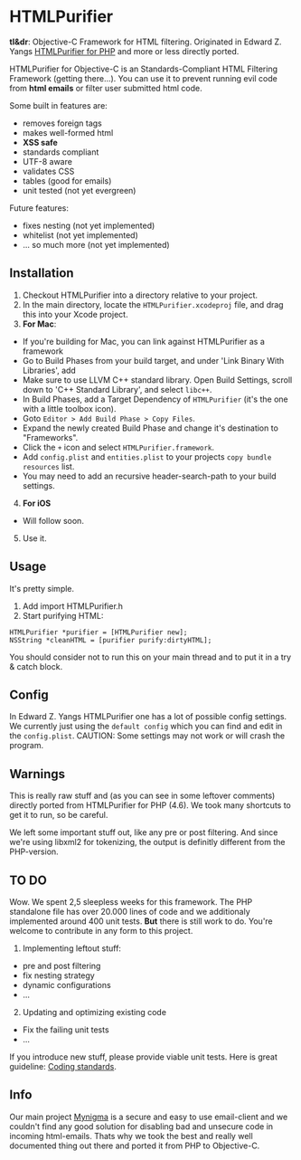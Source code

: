 HTMLPurifier
============

**tl&dr**: Objective-C Framework for HTML filtering. Originated in Edward Z. Yangs [HTMLPurifier for PHP](http://htmlpurifier.org) and more or less directly ported. 

HTMLPurifier for Objective-C is an Standards-Compliant HTML Filtering Framework (getting there...). You can use it to prevent running evil code from **html emails** or filter user submitted html code. 

Some built in features are:

- removes foreign tags
- makes well-formed html
- **XSS safe**
- standards compliant
- UTF-8 aware
- validates CSS
- tables (good for emails)
- unit tested (not yet evergreen)

Future features:

- fixes nesting (not yet implemented)
- whitelist (not yet implemented)
- ... so much more (not yet implemented)


## Installation ##

1. Checkout HTMLPurifier into a directory relative to your project.
2. In the main directory, locate the `HTMLPurifier.xcodeproj` file, and drag this into your Xcode project.
3. **For Mac**:
  - If you're building for Mac, you can link against HTMLPurifier as a framework
  - Go to Build Phases from your build target, and under 'Link Binary With Libraries', add  
  - Make sure to use LLVM C++ standard library.  Open Build Settings, scroll down to 'C++ Standard Library', and select `libc++`.
  - In Build Phases, add a Target Dependency of `HTMLPurifier` (it's the one with a little toolbox icon).
  - Goto `Editor > Add Build Phase > Copy Files`.
  - Expand the newly created Build Phase and change it's destination to "Frameworks".
  - Click the `+` icon and select `HTMLPurifier.framework`.
  - Add `config.plist` and `entities.plist` to your projects `copy bundle resources` list.
  - You may need to add an recursive header-search-path to your build settings.
4. **For iOS** 
  - Will follow soon.
5. Use it.


## Usage ##

It's pretty simple. 

1. Add import HTMLPurifier.h
2. Start purifying HTML: 

```objc
HTMLPurifier *purifier = [HTMLPurifier new];
NSString *cleanHTML = [purifier purify:dirtyHTML];
```

You should consider not to run this on your main thread and to put it in a try & catch block.


## Config ##

In Edward Z. Yangs HTMLPurifier one has a lot of possible config settings. We currently just using the `default config` which you can find and edit in the `config.plist`. CAUTION: Some settings may not work or will crash the program.


## Warnings ##

This is really raw stuff and (as you can see in some leftover comments) directly ported from HTMLPurifier for PHP (4.6). We took many shortcuts to get it to run, so be careful.

We left some important stuff out, like any pre or post filtering. And since we're using libxml2 for tokenizing, the output is definitly different from the PHP-version.


## TO DO ##

Wow. We spent 2,5 sleepless weeks for this framework. The PHP standalone file has over 20.000 lines of code and we additionaly implemented around 400 unit tests. **But** there is still work to do. You're welcome to contribute in any form to this project.

1. Implementing leftout stuff:
  - pre and post filtering
  - fix nesting strategy
  - dynamic configurations
  - ...

2. Updating and optimizing existing code
  - Fix the failing unit tests
  - ...

If you introduce new stuff, please provide viable unit tests. Here is great guideline: [Coding standards](http://htmlpurifier.org/contribute#toclink1).


## Info ##

Our main project [Mynigma](https://mynigma.org) is a secure and easy to use email-client and we couldn't find any good solution for disabling bad and unsecure code in incoming html-emails. Thats why we took the best and really well documented thing out there and ported it from PHP to Objective-C.


